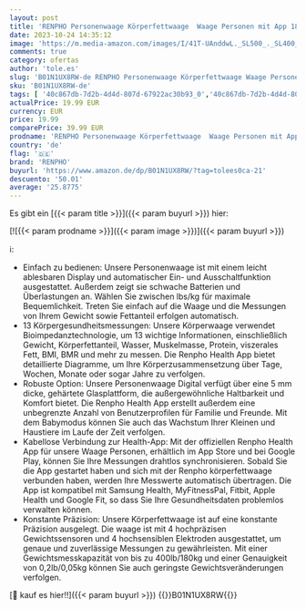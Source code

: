 ```yaml
---
layout: post
title: 'RENPHO Personenwaage Körperfettwaage  Waage Personen mit App 180 kg/400 lbs  Körperwaage Digital Bluetooth Körperanalysewaage für Körperfett  BMI  Muskelmasse  Protein  BMR  Schwarz'
date: 2023-10-24 14:35:12
image: 'https://m.media-amazon.com/images/I/41T-UAnddwL._SL500_._SL400_.jpg'
comments: true
category: ofertas
author: 'tole.es'
slug: 'B01N1UX8RW-de RENPHO Personenwaage Körperfettwaage Waage Personen mit...'
sku: 'B01N1UX8RW-de'
tags: [ '40c867db-7d2b-4d4d-807d-67922ac30b93_0','40c867db-7d2b-4d4d-807d-67922ac30b93_7801','5f3df20f-9e8c-400e-8a52-d74f2eefbfe7_0','5f3df20f-9e8c-400e-8a52-d74f2eefbfe7_5401','Arborist Merchandising Root','Custom Stores','Drogerie & Körperpflege','Gesundheit und Wohlbefinden','Körperanalyse','Körperanalysewaagen','Medizinische Geräte','Medizinische Geräte & Verbrauchsmaterialien','Medizinische Messgeräte','Self Service','Special Features Stores','renpho','🇩🇪', ]
actualPrice: 19.99 EUR
currency: EUR
price: 19.99
comparePrice: 39.99 EUR
prodname: 'RENPHO Personenwaage Körperfettwaage  Waage Personen mit App 180 kg/400 lbs  Körperwaage Digital Bluetooth Körperanalysewaage für Körperfett  BMI  Muskelmasse  Protein  BMR  Schwarz'
country: 'de'
flag: '🇩🇪'
brand: 'RENPHO'
buyurl: 'https://www.amazon.de/dp/B01N1UX8RW/?tag=tolees0ca-21'
descuento: '50.01'
average: '25.8775'
---
```


Es gibt ein [{{< param title >}}]({{< param buyurl >}}) hier:

[![{{< param prodname >}}]({{< param image >}})]({{< param buyurl >}})

ℹ️:

- Einfach zu bedienen: Unsere Personenwaage ist mit einem leicht ablesbaren Display und automatischer Ein- und Ausschaltfunktion ausgestattet. Außerdem zeigt sie schwache Batterien und Überlastungen an. Wählen Sie zwischen lbs/kg für maximale Bequemlichkeit. Treten Sie einfach auf die Waage und die Messungen von Ihrem Gewicht sowie Fettanteil erfolgen automatisch.
- 13 Körpergesundheitsmessungen: Unsere Körperwaage verwendet Bioimpedanztechnologie, um 13 wichtige Informationen, einschließlich Gewicht, Körperfettanteil, Wasser, Muskelmasse, Protein, viszerales Fett, BMI, BMR und mehr zu messen. Die Renpho Health App bietet detaillierte Diagramme, um Ihre Körperzusammensetzung über Tage, Wochen, Monate oder sogar Jahre zu verfolgen.
- Robuste Option: Unsere Personenwaage Digital verfügt über eine 5 mm dicke, gehärtete Glasplattform, die außergewöhnliche Haltbarkeit und Komfort bietet. Die Renpho Health App erstellt außerdem eine unbegrenzte Anzahl von Benutzerprofilen für Familie und Freunde. Mit dem Babymodus können Sie auch das Wachstum Ihrer Kleinen und Haustiere im Laufe der Zeit verfolgen.
- Kabellose Verbindung zur Health-App: Mit der offiziellen Renpho Health App für unsere Waage Personen, erhältlich im App Store und bei Google Play, können Sie Ihre Messungen drahtlos synchronisieren. Sobald Sie die App gestartet haben und sich mit der Renpho körperfettwaage verbunden haben, werden Ihre Messwerte automatisch übertragen. Die App ist kompatibel mit Samsung Health, MyFitnessPal, Fitbit, Apple Health und Google Fit, so dass Sie Ihre Gesundheitsdaten problemlos verwalten können.
- Konstante Präzision: Unsere Körperfettwaage ist auf eine konstante Präzision ausgelegt. Die waage ist mit 4 hochpräzisen Gewichtssensoren und 4 hochsensiblen Elektroden ausgestattet, um genaue und zuverlässige Messungen zu gewährleisten. Mit einer Gewichtsmesskapazität von bis zu 400lb/180kg und einer Genauigkeit von 0,2lb/0,05kg können Sie auch geringste Gewichtsveränderungen verfolgen.

[🛒 kauf es hier!!]({{< param buyurl >}})
{{<world>}}B01N1UX8RW{{</world>}}
